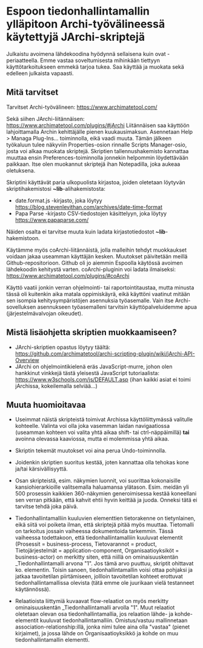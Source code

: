 # Espoon tiedonhallintamallin ylläpitoon Archi-työvälineessä käytettyjä JArchi-skriptejä

Julkaistu avoimena lähdekoodina hyödynnä sellaisena kuin ovat -periaatteella. Emme vastaa
soveltumisesta mihinkään tiettyyn käyttötarkoitukseen emmekä tarjoa tukea. Saa käyttää 
ja muokata sekä edelleen julkaista vapaasti.

## Mitä tarvitset

Tarvitset Archi-työvälineen: https://www.archimatetool.com/

Sekä siihen JArchi-liitännäisen: https://www.archimatetool.com/plugins/#jArchi
Liitännäisen saa käyttöön lahjoittamalla Archin kehittäjälle pienen kuukausimaksun. 
Asennetaan Help > Managa Plug-Ins... toiminnolla, eikä vaadi muuta.
Tämän jälkeen työkaluun tulee näkyviin Properties-osion rinnalle Scripts Manager-osio,
josta voi alkaa muokata skriptejä. Skriptien tallennushakemisto kannattaa muuttaa ensin
Preferences-toiminnolla jonnekin helpommin löydettävään paikkaan. Itse olen muokannut
skriptejä ihan Notepadilla, joka aukeaa oletuksena.

Skriptini käyttävät paria ulkopuolista kirjastoa, joiden oletetaan löytyvän skriptihakemistosi
**~lib**-alihakemistosta:

* date.format.js -kirjasto, joka löytyy https://blog.stevenlevithan.com/archives/date-time-format
* Papa Parse -kirjasto CSV-tiedostojen käsittelyyn, joka löytyy https://www.papaparse.com/

Näiden osalta ei tarvitse muuta kuin ladata kirjastotiedostot **~lib**-hakemistoon.

Käytämme myös coArchi-liitännäistä, jolla malleihin tehdyt muokkaukset voidaan jakaa useamman
käyttäjän kesken. Muutokset päivitetään meillä Github-repositorioon. Github oli jo aiemmin
Espoolla käytössä avoimen lähdekoodin kehitystä varten. coArchi-pluginin voi ladata ilmaiseksi:
https://www.archimatetool.com/plugins/#coArchi

Käyttö vaatii jonkin verran ohjelmointi- tai raportointitaustaa, mutta minusta tässä oli kuitenkin aika 
matala oppimiskäyrä, eikä käyttöni vaatinut mitään sen isompia kehitysympäristöjen asennuksia työasemalle.
Vain itse Archi-sovelluksen asennukseen työasemalleni tarvitsin käyttöpalveluidemme apua 
(järjestelmävalvojan oikeudet).

## Mistä lisäohjetta skriptien muokkaamiseen?

- JArchi-skriptien opastus löytyy täältä: https://github.com/archimatetool/archi-scripting-plugin/wiki/jArchi-API-Overview
- JArchi on ohjelmointikielenä eräs JavaScript-murre, johon olen hankkinut vinkkejä tästä yleisestä JavaScript tutoriaalista:
https://www.w3schools.com/js/DEFAULT.asp (ihan kaikki asiat ei toimi jArchissa, kokeilemalla selviää...)

## Muuta huomioitavaa

- Useimmat näistä skripteistä toimivat Archissa käyttöliittymässä valitulle kohteelle. Valinta voi olla joka 
vasemman laidan navigaatiossa (useamman kohteen voi valita yhtä aikaa shift- tai ctrl-näppäimillä) **tai** 
avoinna olevassa kaaviossa, mutta ei molemmissa yhtä aikaa.

- Skriptin tekemät muutokset voi aina perua Undo-toiminnolla.

- Joidenkin skriptien suoritus kestää, joten kannattaa olla tehokas kone ja/tai kärsivällisyyttä.

- Osan skripteistä, esim. näkymien luonnit, voi suorittaa kokonaisille kansiohierarkioille 
valitsemalla haluamansa ylätason. Esim. meidän yli 500 prosessin kaikkien 360-näkymien generoimisessa 
kestää koneellani sen verran pitkään, että kahvit ehtii hyvin keittää ja juoda. Onneksi tätä ei 
tarvitse tehdä joka päivä.

- Tiedonhallintamalliin kuuluvien elementtien tietorakenne on tietynlainen, eikä siitä voi poiketa ilman,
että skriptejä pitää myös muuttaa. Tietomalli on tarkoitus jossain vaiheessa dokumentoida tarkemmin. Tässä
vaiheessa todettakoon, että tiedonhallintamalliin kuuluvat elementit (Prosessit = business-process, 
Tietovarannot = product, Tietojärjestelmät = application-component, Organisaatioyksiköt = business-actor)
on merkitty siten, että niillä on ominaisuuskentän \_Tiedonhallintamalli arvona "1". Jos tämä arvo puuttuu,
skriptit ohittavat ko. elementin. Toisin sanoen, tiedonhallintamallin voisi ottaa pohjaksi ja jatkaa
tavoitetilan piirtämiseen, jollloin tavoitetilan kohteet erottuvat tiedonhallintamallissa olevista
(tätä emme ole juurikaan vielä testanneet käytännössä).

- Relaatioista liittymiä kuvaavat flow-relaatiot on myös merkitty ominaisuuskentän \_Tiedonhallintamalli 
arvolla "1". Muut relaatiot oletetaan olevan osa tiedonhallintamallia, jos relaation lähde- ja kohde-elementit
kuuluvat tiedonhallintamalliin. Omistus/vastuu mallinnetaan association-relationship:illä, jonka nimi tulee
aina olla "vastaa" (pienet kirjaimet), ja jossa lähde on Organisaatioyksikkö ja kohde on muu tiedonhallintamallin
elementti.

